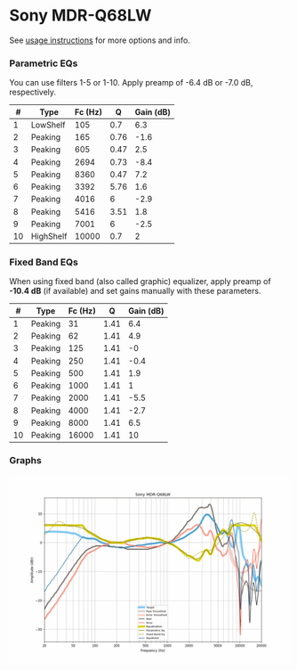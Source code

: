 # Sony MDR-Q68LW
See [usage instructions](https://github.com/jaakkopasanen/AutoEq#usage) for more options and info.

### Parametric EQs
You can use filters 1-5 or 1-10. Apply preamp of -6.4 dB or -7.0 dB, respectively.

|   # | Type      |   Fc (Hz) |    Q |   Gain (dB) |
|-----|-----------|-----------|------|-------------|
|   1 | LowShelf  |       105 | 0.7  |         6.3 |
|   2 | Peaking   |       165 | 0.76 |        -1.6 |
|   3 | Peaking   |       605 | 0.47 |         2.5 |
|   4 | Peaking   |      2694 | 0.73 |        -8.4 |
|   5 | Peaking   |      8360 | 0.47 |         7.2 |
|   6 | Peaking   |      3392 | 5.76 |         1.6 |
|   7 | Peaking   |      4016 | 6    |        -2.9 |
|   8 | Peaking   |      5416 | 3.51 |         1.8 |
|   9 | Peaking   |      7001 | 6    |        -2.5 |
|  10 | HighShelf |     10000 | 0.7  |         2   |

### Fixed Band EQs
When using fixed band (also called graphic) equalizer, apply preamp of **-10.4 dB** (if available) and set gains manually with these parameters.

|   # | Type    |   Fc (Hz) |    Q |   Gain (dB) |
|-----|---------|-----------|------|-------------|
|   1 | Peaking |        31 | 1.41 |         6.4 |
|   2 | Peaking |        62 | 1.41 |         4.9 |
|   3 | Peaking |       125 | 1.41 |        -0   |
|   4 | Peaking |       250 | 1.41 |        -0.4 |
|   5 | Peaking |       500 | 1.41 |         1.9 |
|   6 | Peaking |      1000 | 1.41 |         1   |
|   7 | Peaking |      2000 | 1.41 |        -5.5 |
|   8 | Peaking |      4000 | 1.41 |        -2.7 |
|   9 | Peaking |      8000 | 1.41 |         6.5 |
|  10 | Peaking |     16000 | 1.41 |        10   |

### Graphs
![](./Sony%20MDR-Q68LW.png)
